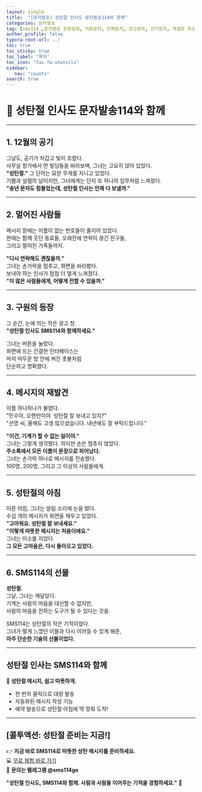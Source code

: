 ```yaml
---
layout: single
title:  "[문자발송] 성탄절 인사도 문자발송114와 함께"
categories: 문자발송
tag: [sms114 ,문자발송 전문업체, 치환문자, 단체문자, 관고문자, 선거문자, 엑셀로 주소록 간편등록, 예약발송, SMS, MMS, MMS, 대량문자, 치환문자, 주소록관리, 문자연동, 문자발송전문업체, 신년문자발송, 신년인사 ]
author_profile: false
typora-root-url: ../
toc: true
toc_sticky: true
toc_label: "목차"
toc_icon: "fas fa-utensils" 
sidebar:
   nav: "counts"
search: true
---
```




# 🎄 성탄절 인사도 문자발송114와 함께

---

## 1. **12월의 공기**

그날도, 공기가 차갑고 빛이 흐렸다.  
사무실 창가에서 먼 빌딩들을 바라보며, 그녀는 고요히 앉아 있었다.  
**"성탄절."** 그 단어는 묘한 무게를 지니고 있었다.  
기쁨과 설렘의 날이지만, 그녀에게는 단지 또 하나의 임무처럼 느껴졌다.  
**"송년 문자도 힘들었는데, 성탄절 인사는 언제 다 보낼까."**

---

## 2. **멀어진 사람들**

메시지 창에는 이름이 없는 번호들이 줄지어 있었다.  
한때는 함께 웃던 동료들, 오래전에 연락이 끊긴 친구들,  
그리고 멀어진 가족들까지.  

**"다시 연락해도 괜찮을까."**  
그녀는 손가락을 멈추고, 화면을 바라봤다.  
보내야 하는 인사가 점점 더 멀게 느껴졌다.  
**"이 많은 사람들에게, 어떻게 전할 수 있을까."**

---

## 3. **구원의 등장**

그 순간, 눈에 띄는 작은 광고 창.  
**"성탄절 인사도 SMS114와 함께하세요."**

그녀는 버튼을 눌렀다.  
화면에 뜨는 간결한 인터페이스는  
마치 어두운 방 안에 켜진 촛불처럼  
단순하고 명확했다.

---

## 4. **메시지의 재발견**

이름 하나하나가 불렸다.  
"민수야, 오랜만이야. 성탄절 잘 보내고 있지?"  
"선영 씨, 올해도 고생 많으셨습니다. 내년에도 잘 부탁드립니다."  

**"이건, 기계가 할 수 없는 일이야."**  
그녀는 그렇게 생각했다. 하지만 손은 멈추지 않았다.  
**주소록에서 모든 이름이 문장으로 피어났다.**  
그녀는 손가락 하나로 메시지를 전송했다.  
100명, 200명, 그리고 그 이상의 사람들에게.

---

## 5. **성탄절의 아침**

이른 아침, 그녀는 알림 소리에 눈을 떴다.  
수십 개의 메시지가 화면을 채우고 있었다.  
**"고마워요. 성탄절 잘 보내세요."**  
**"이렇게 따뜻한 메시지는 처음이에요."**  
그녀는 미소를 지었다.  
**그 모든 고마움은, 다시 돌아오고 있었다.**

---

## 6. **SMS114의 선물**

**성탄절.**  
그날, 그녀는 깨달았다.  
기계는 사람의 마음을 대신할 수 없지만,  
사람의 마음을 전하는 도구가 될 수 있다는 것을.

SMS114는 성탄절의 작은 기적이었다.  
그녀가 멀게 느꼈던 이들과 다시 이어질 수 있게 해준,  
**아주 단순한 기술의 선물이었다.**

---

## **성탄절 인사는 SMS114와 함께**

📌 **성탄절 메시지, 쉽고 따뜻하게.**  
- 한 번의 클릭으로 대량 발송  
- 자동화된 메시지 작성 기능  
- 예약 발송으로 성탄절 아침에 딱 맞춰 도착!  

---

## **[콜투액션: 성탄절 준비는 지금!]**

👉 **지금 바로 SMS114로 따뜻한 성탄 메시지를 준비하세요.**  
💻 [무료 체험 바로 가기](https://sms114.co.kr)  
📩 **문의는 텔레그램 @sms114go**

**"성탄절 인사도, SMS114와 함께. 사람과 사람을 이어주는 기적을 경험하세요."** 🎄